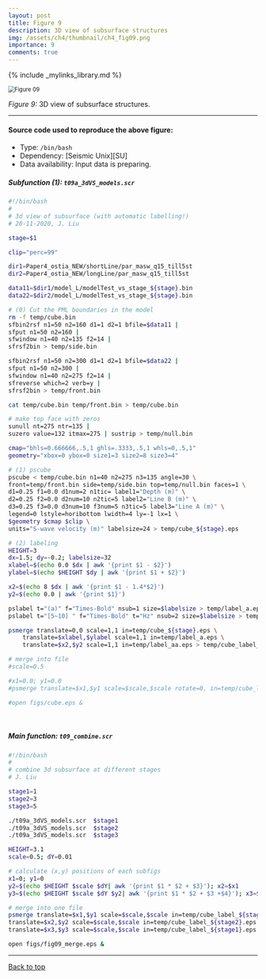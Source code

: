 ```yaml
---
layout: post
title: Figure 9
description: 3D view of subsurface structures
img: /assets/ch4/thumbnail/ch4_fig09.png
importance: 9
comments: true
---
```


{% include _mylinks_library.md %}

<script type="text/javascript">
 function showhide(id) {
    var e = document.getElementById(id);
    e.style.display = (e.style.display == 'block') ? 'none' : 'block';
 }
</script>


<img src="{{ '/assets/ch4/ch4_fig09.png' | prepend: site.baseurl | prepend: site.url }}" alt="Figure 09" style="zoom:80%;" />

_Figure 9:_ 3D view of subsurface structures.
    
---
#### Source code used to reproduce the above figure:
- Type: ```/bin/bash```
- Dependency: [Seismic Unix][SU]
- Data availability: Input data is preparing.


##### Subfunction (1): ```t09a_3dVS_models.scr```
```sh
#!/bin/bash
#
# 3d view of subsurface (with automatic labelling!)
# 20-11-2020, J. Liu

stage=$1

clip="perc=99"

dir1=Paper4_ostia_NEW/shortLine/par_masw_q15_till5st
dir2=Paper4_ostia_NEW/longLine/par_masw_q15_till5st

data11=$dir1/model_L/modelTest_vs_stage_${stage}.bin
data22=$dir2/model_L/modelTest_vs_stage_${stage}.bin

# (0) Cut the PML boundaries in the model
rm -f temp/cube.bin
sfbin2rsf n1=50 n2=160 d1=1 d2=1 bfile=$data11 |
sfput n1=50 n2=160 |
sfwindow n1=40 n2=135 f2=14 |
sfrsf2bin > temp/side.bin

sfbin2rsf n1=50 n2=300 d1=1 d2=1 bfile=$data22 |
sfput n1=50 n2=300 |
sfwindow n1=40 n2=275 f2=14 |
sfreverse which=2 verb=y |
sfrsf2bin > temp/front.bin

cat temp/cube.bin temp/front.bin > temp/cube.bin

# make top face with zeros
sunull nt=275 ntr=135 |
suzero value=132 itmax=275 | sustrip > temp/null.bin

cmap="bhls=0.666666,.5,1 ghls=.3333,.5,1 whls=0,.5,1"
geometry="xbox=0 ybox=0 size1=3 size2=8 size3=4"

# (1) pscube
pscube < temp/cube.bin n1=40 n2=275 n3=135 angle=30 \
front=temp/front.bin side=temp/side.bin top=temp/null.bin faces=1 \
d1=0.25 f1=0.0 d1num=2 n1tic= label1="Depth (m)" \
d2=0.25 f2=0.0 d2num=10 n2tic=5 label2="Line B (m)" \
d3=0.25 f3=0.0 d3num=10 f3num=5 n3tic=5 label3="Line A (m)" \
legend=0 lstyle=horibottom lwidth=4 ly=-1 lx=1 \
$geometry $cmap $clip \
units="S-wave velocity (m)" labelsize=24 > temp/cube_${stage}.eps

# (2) labeling
HEIGHT=3
dx=1.5; dy=-0.2; labelsize=32
xlabel=$(echo 0.0 $dx | awk '{print $1 - $2}')
ylabel=$(echo $HEIGHT $dy | awk '{print $1 + $2}')

x2=$(echo 8 $dx | awk '{print $1 - 1.4*$2}')
y2=$(echo 0.0 | awk '{print $1}')

pslabel t="(a)" f="Times-Bold" nsub=1 size=$labelsize > temp/label_a.eps
pslabel t="[5~10] " f="Times-Bold" t="Hz" nsub=2 size=$labelsize > temp/label_aa.eps

psmerge translate=0,0 scale=1,1 in=temp/cube_${stage}.eps \
    translate=$xlabel,$ylabel scale=1,1 in=temp/label_a.eps \
    translate=$x2,$y2 scale=1,1 in=temp/label_aa.eps > temp/cube_label_${stage}.eps

# merge into file
#scale=0.5

#x1=0.0; y1=0.0
#psmerge translate=$x1,$y1 scale=$scale,$scale rotate=0. in=temp/cube_label_${stage}.eps > figs/cube.eps 

#open figs/cube.eps &

```



<br>

##### Main function: ```t09_combine.scr```


```sh
#!/bin/bash
#
# combine 3d subsurface at different stages
# J. Liu

stage1=1
stage2=3 
stage3=5

./t09a_3dVS_models.scr  $stage1
./t09a_3dVS_models.scr  $stage2
./t09a_3dVS_models.scr  $stage3

HEIGHT=3.1
scale=0.5; dY=0.01

# calculate (x,y) positions of each subfigs
x1=0; y1=0
y2=$(echo $HEIGHT $scale $dY| awk '{print $1 * $2 + $3}'); x2=$x1
y3=$(echo $HEIGHT $scale $dY $y2| awk '{print $1 * $2 + $3 +$4}'); x3=$x1

# merge into one file
psmerge translate=$x1,$y1 scale=$scale,$scale in=temp/cube_label_${stage3}.eps \
translate=$x2,$y2 scale=$scale,$scale in=temp/cube_label_${stage2}.eps \
translate=$x3,$y3 scale=$scale,$scale in=temp/cube_label_${stage1}.eps > figs/fig09_merge.eps

open figs/fig09_merge.eps &

```

---

<a href="#top">Back to top</a>
